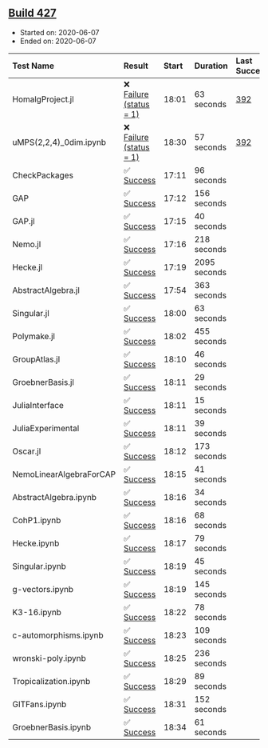 ## [Build 427](https://oscarci.mathematik.uni-kl.de/job/oscar-julia-1.4/427/)

* Started on: 2020-06-07
* Ended on: 2020-06-07

| Test Name    | Result | Start | Duration | Last Success | First Failure |
|:-------------|:-------|:------|:---------|:-------------|:--------------|
| HomalgProject.jl | ❌ [Failure (status = 1)](https://oscarci.mathematik.uni-kl.de/job/oscar-julia-1.4/427/artifact/logs/build-427/HomalgProject.jl.log) | 18:01 | 63 seconds | [392](https://oscarci.mathematik.uni-kl.de/job/oscar-julia-1.4/392/) | [393](https://oscarci.mathematik.uni-kl.de/job/oscar-julia-1.4/393/) |
| uMPS(2,2,4)_0dim.ipynb | ❌ [Failure (status = 1)](https://oscarci.mathematik.uni-kl.de/job/oscar-julia-1.4/427/artifact/logs/build-427/uMPS-2-2-4-_0dim.ipynb.log) | 18:30 | 57 seconds | [392](https://oscarci.mathematik.uni-kl.de/job/oscar-julia-1.4/392/) | [393](https://oscarci.mathematik.uni-kl.de/job/oscar-julia-1.4/393/) |
| CheckPackages | ✅ [Success](https://oscarci.mathematik.uni-kl.de/job/oscar-julia-1.4/427/artifact/logs/build-427/CheckPackages.log) | 17:11 | 96 seconds |  |  |
| GAP | ✅ [Success](https://oscarci.mathematik.uni-kl.de/job/oscar-julia-1.4/427/artifact/logs/build-427/GAP.log) | 17:12 | 156 seconds |  |  |
| GAP.jl | ✅ [Success](https://oscarci.mathematik.uni-kl.de/job/oscar-julia-1.4/427/artifact/logs/build-427/GAP.jl.log) | 17:15 | 40 seconds |  |  |
| Nemo.jl | ✅ [Success](https://oscarci.mathematik.uni-kl.de/job/oscar-julia-1.4/427/artifact/logs/build-427/Nemo.jl.log) | 17:16 | 218 seconds |  |  |
| Hecke.jl | ✅ [Success](https://oscarci.mathematik.uni-kl.de/job/oscar-julia-1.4/427/artifact/logs/build-427/Hecke.jl.log) | 17:19 | 2095 seconds |  |  |
| AbstractAlgebra.jl | ✅ [Success](https://oscarci.mathematik.uni-kl.de/job/oscar-julia-1.4/427/artifact/logs/build-427/AbstractAlgebra.jl.log) | 17:54 | 363 seconds |  |  |
| Singular.jl | ✅ [Success](https://oscarci.mathematik.uni-kl.de/job/oscar-julia-1.4/427/artifact/logs/build-427/Singular.jl.log) | 18:00 | 63 seconds |  |  |
| Polymake.jl | ✅ [Success](https://oscarci.mathematik.uni-kl.de/job/oscar-julia-1.4/427/artifact/logs/build-427/Polymake.jl.log) | 18:02 | 455 seconds |  |  |
| GroupAtlas.jl | ✅ [Success](https://oscarci.mathematik.uni-kl.de/job/oscar-julia-1.4/427/artifact/logs/build-427/GroupAtlas.jl.log) | 18:10 | 46 seconds |  |  |
| GroebnerBasis.jl | ✅ [Success](https://oscarci.mathematik.uni-kl.de/job/oscar-julia-1.4/427/artifact/logs/build-427/GroebnerBasis.jl.log) | 18:11 | 29 seconds |  |  |
| JuliaInterface | ✅ [Success](https://oscarci.mathematik.uni-kl.de/job/oscar-julia-1.4/427/artifact/logs/build-427/JuliaInterface.log) | 18:11 | 15 seconds |  |  |
| JuliaExperimental | ✅ [Success](https://oscarci.mathematik.uni-kl.de/job/oscar-julia-1.4/427/artifact/logs/build-427/JuliaExperimental.log) | 18:11 | 39 seconds |  |  |
| Oscar.jl | ✅ [Success](https://oscarci.mathematik.uni-kl.de/job/oscar-julia-1.4/427/artifact/logs/build-427/Oscar.jl.log) | 18:12 | 173 seconds |  |  |
| NemoLinearAlgebraForCAP | ✅ [Success](https://oscarci.mathematik.uni-kl.de/job/oscar-julia-1.4/427/artifact/logs/build-427/NemoLinearAlgebraForCAP.log) | 18:15 | 41 seconds |  |  |
| AbstractAlgebra.ipynb | ✅ [Success](https://oscarci.mathematik.uni-kl.de/job/oscar-julia-1.4/427/artifact/logs/build-427/AbstractAlgebra.ipynb.log) | 18:16 | 34 seconds |  |  |
| CohP1.ipynb | ✅ [Success](https://oscarci.mathematik.uni-kl.de/job/oscar-julia-1.4/427/artifact/logs/build-427/CohP1.ipynb.log) | 18:16 | 68 seconds |  |  |
| Hecke.ipynb | ✅ [Success](https://oscarci.mathematik.uni-kl.de/job/oscar-julia-1.4/427/artifact/logs/build-427/Hecke.ipynb.log) | 18:17 | 79 seconds |  |  |
| Singular.ipynb | ✅ [Success](https://oscarci.mathematik.uni-kl.de/job/oscar-julia-1.4/427/artifact/logs/build-427/Singular.ipynb.log) | 18:19 | 45 seconds |  |  |
| g-vectors.ipynb | ✅ [Success](https://oscarci.mathematik.uni-kl.de/job/oscar-julia-1.4/427/artifact/logs/build-427/g-vectors.ipynb.log) | 18:19 | 145 seconds |  |  |
| K3-16.ipynb | ✅ [Success](https://oscarci.mathematik.uni-kl.de/job/oscar-julia-1.4/427/artifact/logs/build-427/K3-16.ipynb.log) | 18:22 | 78 seconds |  |  |
| c-automorphisms.ipynb | ✅ [Success](https://oscarci.mathematik.uni-kl.de/job/oscar-julia-1.4/427/artifact/logs/build-427/c-automorphisms.ipynb.log) | 18:23 | 109 seconds |  |  |
| wronski-poly.ipynb | ✅ [Success](https://oscarci.mathematik.uni-kl.de/job/oscar-julia-1.4/427/artifact/logs/build-427/wronski-poly.ipynb.log) | 18:25 | 236 seconds |  |  |
| Tropicalization.ipynb | ✅ [Success](https://oscarci.mathematik.uni-kl.de/job/oscar-julia-1.4/427/artifact/logs/build-427/Tropicalization.ipynb.log) | 18:29 | 89 seconds |  |  |
| GITFans.ipynb | ✅ [Success](https://oscarci.mathematik.uni-kl.de/job/oscar-julia-1.4/427/artifact/logs/build-427/GITFans.ipynb.log) | 18:31 | 152 seconds |  |  |
| GroebnerBasis.ipynb | ✅ [Success](https://oscarci.mathematik.uni-kl.de/job/oscar-julia-1.4/427/artifact/logs/build-427/GroebnerBasis.ipynb.log) | 18:34 | 61 seconds |  |  |

